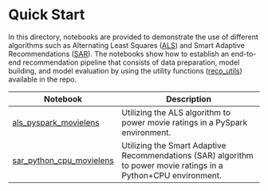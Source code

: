 # Quick Start

In this directory, notebooks are provided to demonstrate the use of different algorithms such as 
 Alternating Least Squares ([ALS](https://spark.apache.org/docs/latest/api/python/_modules/pyspark/ml/recommendation.html#ALS)) and Smart Adaptive Recommendations ([SAR](https://github.com/Microsoft/Product-Recommendations/blob/master/doc/sar.md)). The notebooks show how to establish an end-to-end recommendation pipeline that consists of
data preparation, model building, and model evaluation by using the utility functions ([reco_utils](../../reco_utils))
 available in the repo.
 
 | Notebook | Description | 
| --- | --- | 
| [als_pyspark_movielens](als_pyspark_movielens.ipynb) | Utilizing the ALS algorithm to power movie ratings in a PySpark environment.
| [sar_python_cpu_movielens](sar_single_node_movielens.ipynb) | Utilizing the Smart Adaptive Recommendations (SAR) algorithm to power movie ratings in a Python+CPU environment.


